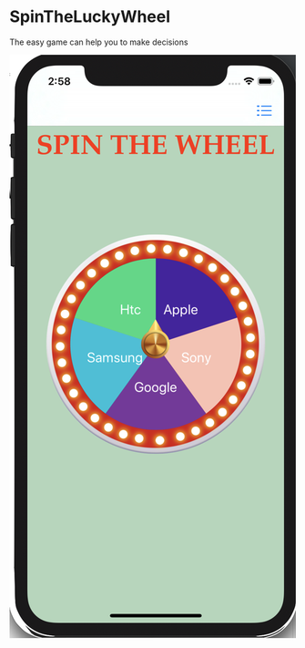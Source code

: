 # SpinTheLuckyWheel
The easy game can help you to make decisions

![image](https://github.com/AlbertGrey/SpinTheLuckyWheel/blob/master/spinWheel%20%E6%8B%B7%E8%B2%9D.png)
